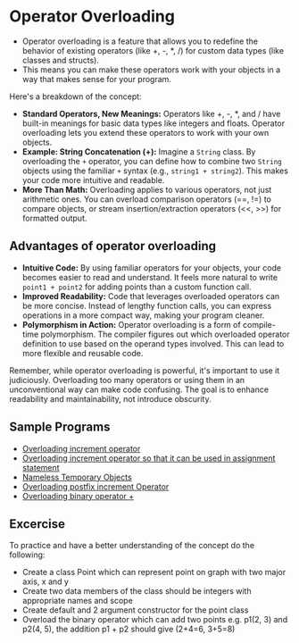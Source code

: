 # Operator Overloading 

- Operator overloading is a feature that allows you to redefine the behavior of existing operators (like +, -, *, /) for custom data types (like classes and structs).
- This means you can make these operators work with your objects in a way that makes sense for your program.

Here's a breakdown of the concept:

* **Standard Operators, New Meanings:** Operators like +, -, *, and / have built-in meanings for basic data types like integers and floats. Operator overloading lets you extend these operators to work with your own objects.
* **Example: String Concatenation (+):** Imagine a `String` class. By overloading the `+` operator, you can define how to combine two `String` objects using the familiar `+` syntax (e.g., `string1 + string2`). This makes your code more intuitive and readable.
* **More Than Math:** Overloading applies to various operators, not just arithmetic ones. You can overload comparison operators (==, !=) to compare objects, or stream insertion/extraction operators (<<, >>) for formatted output.

## Advantages of operator overloading

* **Intuitive Code:** By using familiar operators for your objects, your code becomes easier to read and understand. It feels more natural to write `point1 + point2` for adding points than a custom function call.
* **Improved Readability:** Code that leverages overloaded operators can be more concise. Instead of lengthy function calls, you can express operations in a more compact way, making your program cleaner.
* **Polymorphism in Action:** Operator overloading is a form of compile-time polymorphism. The compiler figures out which overloaded operator definition to use based on the operand types involved. This can lead to more flexible and reusable code.

Remember, while operator overloading is powerful, it's important to use it judiciously. Overloading too many operators or using them in an unconventional way can make code confusing. The goal is to enhance readability and maintainability, not introduce obscurity.

## Sample Programs

- [Overloading increment operator](../source/cpp/OperatorOverloading1.cpp)
- [Overloading increment operator so that it can be used in assignment statement](../source/cpp/OperatorOverloading2.cpp)
- [Nameless Temporary Objects](../source/cpp/OperatorOverloading3.cpp)
- [Overloading postfix increment Operator](../source/cpp/OperatorOverloading4.cpp)
- [Overloading binary operator +](../source/cpp/OperatorOverloadingbinary.cpp)

## Excercise

To practice and have a better understanding of the concept do the following:
- Create a class Point which can represent point on graph with two major axis, x and y 
- Create two data members of the class should be integers with appropriate names and scope
- Create default and 2 argument constructor for the point class
- Overload the binary operator which can add two points e.g. p1(2, 3) and p2(4, 5), the addition p1 + p2 should give (2+4=6, 3+5=8)
